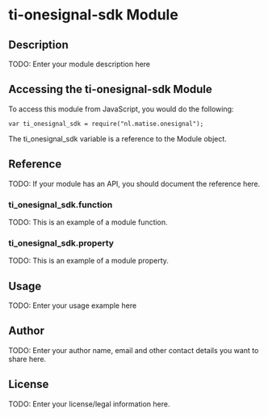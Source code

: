# ti-onesignal-sdk Module

## Description

TODO: Enter your module description here

## Accessing the ti-onesignal-sdk Module

To access this module from JavaScript, you would do the following:

    var ti_onesignal_sdk = require("nl.matise.onesignal");

The ti_onesignal_sdk variable is a reference to the Module object.

## Reference

TODO: If your module has an API, you should document
the reference here.

### ti_onesignal_sdk.function

TODO: This is an example of a module function.

### ti_onesignal_sdk.property

TODO: This is an example of a module property.

## Usage

TODO: Enter your usage example here

## Author

TODO: Enter your author name, email and other contact
details you want to share here.

## License

TODO: Enter your license/legal information here.
